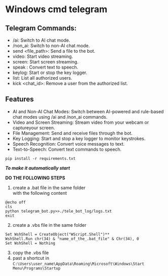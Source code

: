 # Windows cmd telegram

## Telegram Commands:

- /ai: Switch to AI chat mode.
- /non_ai: Switch to non-AI chat mode.
- send <file_path>: Send a file to the bot.
- video: Start video streaming.
- screen: Start screen streaming.
- speak <text>: Convert text to speech.
- keylog: Start or stop the key logger.
- list: List all authorized users.
- kick <chat_id>: Remove a user from the authorized list.

## Features

- AI and Non-AI Chat Modes: Switch between AI-powered and rule-based chat modes using /ai and /non_ai commands.
- Video and Screen Streaming: Stream video from your webcam or captureyour screen.
- File Management: Send and receive files through the bot.
- Key Logging: Start and stop a key logger to monitor keystrokes.
- Speech Recognition: Convert voice messages to text.
- Text-to-Speech: Convert text commands to speech.

`pip install -r requirements.txt`

**_To make it automatically start_**

**DO THE FOLLOWING STEPS**

1. create a .bat file in the same folder  
   with the following content

```
@echo off
cls
python telegram_bot.py>>./tele_bot_log/logs.txt
exit
```

2.  create a .vbs file in the same folder

```
Set WshShell = CreateObject("WScript.Shell")**
WshShell.Run chr(34) & "name_of_the_.bat_file" & Chr(34), 0
Set WshShell = Nothing
```

3. copy the .vbs file
4. past a shortcut in `C:\Users\user_name\AppData\Roaming\Microsoft\Windows\Start Menu\Programs\Startup`
